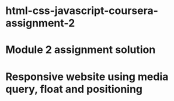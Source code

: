 # html-css-javascript-coursera-assignment-2
# Module 2 assignment solution
# Responsive website using media query, float and positioning
